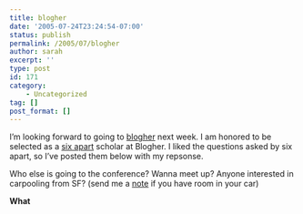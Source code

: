 ```yaml
---
title: blogher
date: '2005-07-24T23:24:54-07:00'
status: publish
permalink: /2005/07/blogher
author: sarah
excerpt: ''
type: post
id: 171
category:
    - Uncategorized
tag: []
post_format: []
---
```

I’m looking forward to going to [blogher](http://www.blogher.org/) next week. I am honored to be selected as a [six apart](http://www.sixapart.com/) scholar at Blogher. I liked the questions asked by six apart, so I’ve posted them below with my repsonse.

Who else is going to the conference? Wanna meet up? Anyone interested in carpooling from SF? (send me a [note](https://www.ultrasaurus.com/emailme.php) if you have room in your car)

**What**